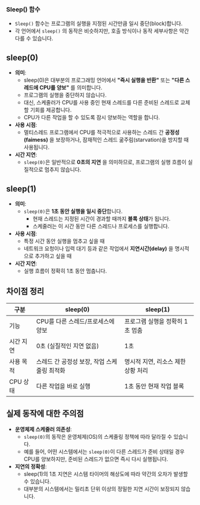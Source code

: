 ### Sleep() 함수
- `Sleep()` 함수는 프로그램의 실행을 지정된 시간만큼 일시 중단(block)합니다.
- 각 언어에서 `sleep()` 의 동작은 비슷하지만, 호출 방식이나 동작 세부사항은 약간 다를 수 있습니다.

## sleep(0)
- **의미**:
    - sleep(0)은 대부분의 프로그래밍 언어에서 **"즉시 실행을 반환"** 또는 **"다른 스레드에 CPU를 양보"** 를 의미합니다.
    - 프로그램의 실행을 중단하지 않습니다.
    - 대신, 스케줄러가 CPU를 사용 중인 현재 스레드를 다른 준비된 스레드로 교체할 기회를 제공합니다.
    - CPU가 다른 작업을 할 수 있도록 잠시 양보하는 역할을 합니다.
- **사용 시점**:
    - 멀티스레드 프로그램에서 CPU를 적극적으로 사용하는 스레드 간 **공정성(faimess)** 을 보장하거나, 잠재적인 스레드 굶주림(starvation)을 방지할 때 사용됩니다.
- **시간 지연**:
    - `sleep(0)`은 일반적으로 **0초의 지연** 을 의미하므로, 프로그램의 실행 흐름이 실질적으로 멈추지 않습니다.

## sleep(1)
- **의미**:
    - `sleep(0)`은 **1초 동안 실행을 일시 중단**합니다.
        - 현재 스레드는 지정된 시간이 경과할 때까지 **블록 상태**가 됩니다.
        - 스케줄러는 이 시간 동안 다른 스레드나 프로세스를 실행합니다.
- **사용 시점**:
    - 특정 시간 동안 실행을 멈추고 싶을 때
    - 네트워크 요청이나 입력 대기 등과 같은 작업에서 **지연시간(delay)** 을 명시적으로 추가하고 싶을 때
- **시간 지연**:
    - 실행 흐름이 정확히 1초 동안 멈춥니다.

## 차이점 정리
|구분|sleep(0)|sleep(1)|
|---|-----------|-----------|
|기능|CPU를 다른 스레드/프로세스에 양보|프로그램 실행을 정확히 1초 멈춤
|시간 지연|	0초 (실질적인 지연 없음)|1초|
|사용 목적|	스레드 간 공정성 보장, 작업 스케줄링 최적화|명시적 지연, 리소스 제한 상황 처리
|CPU 상태|	다른 작업을 바로 실행|1초 동안 현재 작업 블록

## 실제 동작에 대한 주의점
- **운영체제 스케줄러 의존성**:
    - `sleep(0)`의 동작은 운영체제(OS)의 스케줄링 정책에 따라 달라질 수 있습니다.
    - 예를 들어, 어떤 시스템에서는 `sleep(0)`이 다른 스레드가 준비 상태일 경우 CPU를 양보하지만, 준비된 스레드가 없으면 즉시 다시 실행됩니다.
- **지연의 정확성**:
    - sleep(1)의 1초 지연은 시스템 타이머의 해상도에 따라 약간의 오차가 발생할 수 있습니다.
    - 대부분의 시스템에서는 밀리초 단위 이상의 정밀한 지연 시간이 보장되지 않습니다.
